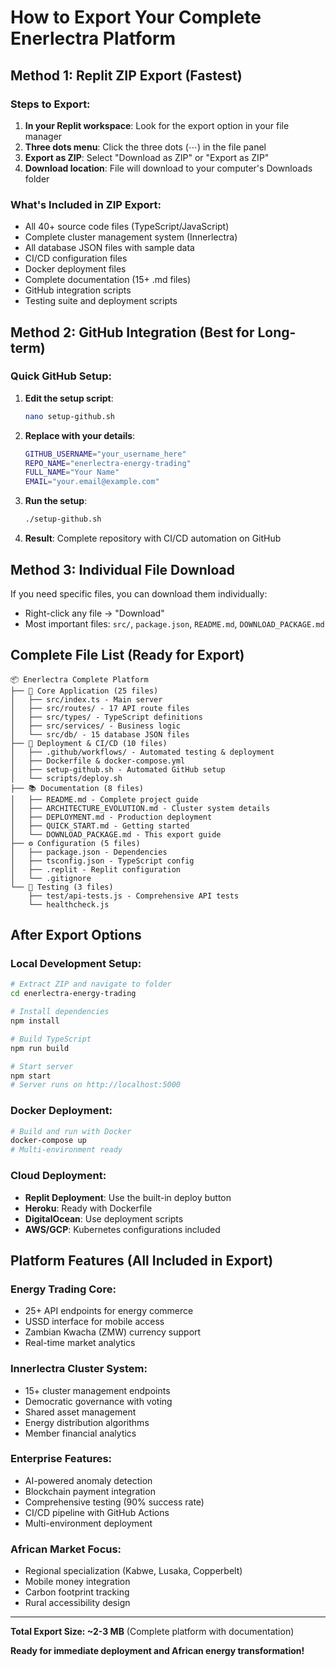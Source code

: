 # How to Export Your Complete Enerlectra Platform

## Method 1: Replit ZIP Export (Fastest)

### Steps to Export:
1. **In your Replit workspace**: Look for the export option in your file manager
2. **Three dots menu**: Click the three dots (⋯) in the file panel
3. **Export as ZIP**: Select "Download as ZIP" or "Export as ZIP"
4. **Download location**: File will download to your computer's Downloads folder

### What's Included in ZIP Export:
- All 40+ source code files (TypeScript/JavaScript)
- Complete cluster management system (Innerlectra)
- All database JSON files with sample data
- CI/CD configuration files
- Docker deployment files
- Complete documentation (15+ .md files)
- GitHub integration scripts
- Testing suite and deployment scripts

## Method 2: GitHub Integration (Best for Long-term)

### Quick GitHub Setup:
1. **Edit the setup script**:
   ```bash
   nano setup-github.sh
   ```
   
2. **Replace with your details**:
   ```bash
   GITHUB_USERNAME="your_username_here"
   REPO_NAME="enerlectra-energy-trading"
   FULL_NAME="Your Name"
   EMAIL="your.email@example.com"
   ```

3. **Run the setup**:
   ```bash
   ./setup-github.sh
   ```

4. **Result**: Complete repository with CI/CD automation on GitHub

## Method 3: Individual File Download

If you need specific files, you can download them individually:
- Right-click any file → "Download"
- Most important files: `src/`, `package.json`, `README.md`, `DOWNLOAD_PACKAGE.md`

## Complete File List (Ready for Export)

```
📦 Enerlectra Complete Platform
├── 🔧 Core Application (25 files)
│   ├── src/index.ts - Main server
│   ├── src/routes/ - 17 API route files
│   ├── src/types/ - TypeScript definitions
│   ├── src/services/ - Business logic
│   └── src/db/ - 15 database JSON files
├── 🚀 Deployment & CI/CD (10 files)
│   ├── .github/workflows/ - Automated testing & deployment
│   ├── Dockerfile & docker-compose.yml
│   ├── setup-github.sh - Automated GitHub setup
│   └── scripts/deploy.sh
├── 📚 Documentation (8 files)
│   ├── README.md - Complete project guide
│   ├── ARCHITECTURE_EVOLUTION.md - Cluster system details
│   ├── DEPLOYMENT.md - Production deployment
│   ├── QUICK_START.md - Getting started
│   └── DOWNLOAD_PACKAGE.md - This export guide
├── ⚙️ Configuration (5 files)
│   ├── package.json - Dependencies
│   ├── tsconfig.json - TypeScript config
│   ├── .replit - Replit configuration
│   └── .gitignore
└── 🧪 Testing (3 files)
    ├── test/api-tests.js - Comprehensive API tests
    └── healthcheck.js
```

## After Export Options

### Local Development Setup:
```bash
# Extract ZIP and navigate to folder
cd enerlectra-energy-trading

# Install dependencies
npm install

# Build TypeScript
npm run build

# Start server
npm start
# Server runs on http://localhost:5000
```

### Docker Deployment:
```bash
# Build and run with Docker
docker-compose up
# Multi-environment ready
```

### Cloud Deployment:
- **Replit Deployment**: Use the built-in deploy button
- **Heroku**: Ready with Dockerfile
- **DigitalOcean**: Use deployment scripts
- **AWS/GCP**: Kubernetes configurations included

## Platform Features (All Included in Export)

### Energy Trading Core:
- 25+ API endpoints for energy commerce
- USSD interface for mobile access
- Zambian Kwacha (ZMW) currency support
- Real-time market analytics

### Innerlectra Cluster System:
- 15+ cluster management endpoints
- Democratic governance with voting
- Shared asset management
- Energy distribution algorithms
- Member financial analytics

### Enterprise Features:
- AI-powered anomaly detection
- Blockchain payment integration
- Comprehensive testing (90% success rate)
- CI/CD pipeline with GitHub Actions
- Multi-environment deployment

### African Market Focus:
- Regional specialization (Kabwe, Lusaka, Copperbelt)
- Mobile money integration
- Carbon footprint tracking
- Rural accessibility design

---

**Total Export Size: ~2-3 MB** (Complete platform with documentation)

**Ready for immediate deployment and African energy transformation!**